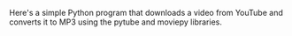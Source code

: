 Here's a simple Python program that downloads a video from YouTube and converts it to MP3 using the pytube and moviepy libraries.
